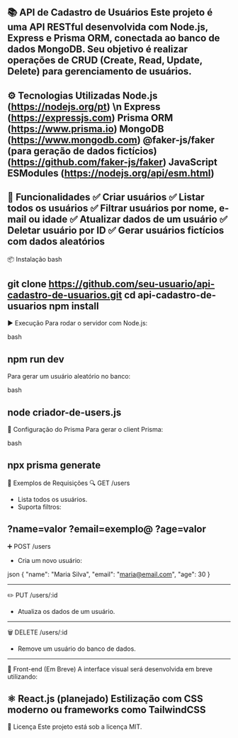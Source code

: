 📚 API de Cadastro de Usuários
Este projeto é uma API RESTful desenvolvida com Node.js, Express e Prisma ORM, conectada ao banco de dados MongoDB. Seu objetivo é realizar operações de CRUD (Create, Read, Update, Delete) para gerenciamento de usuários.
---------------------
⚙️ Tecnologias Utilizadas
Node.js  (https://nodejs.org/pt) \n
Express (https://expressjs.com)
Prisma ORM (https://www.prisma.io) 
MongoDB (https://www.mongodb.com)
@faker-js/faker (para geração de dados fictícios) (https://github.com/faker-js/faker)
JavaScript ESModules (https://nodejs.org/api/esm.html)
------------------------
🚀 Funcionalidades
✅ Criar usuários
✅ Listar todos os usuários
✅ Filtrar usuários por nome, e-mail ou idade
✅ Atualizar dados de um usuário
✅ Deletar usuário por ID
✅ Gerar usuários fictícios com dados aleatórios
-------------------
📦 Instalação
bash

git clone https://github.com/seu-usuario/api-cadastro-de-usuarios.git
cd api-cadastro-de-usuarios
npm install
--------------------
▶️ Execução
Para rodar o servidor com Node.js:

bash

npm run dev
-----------------------------
Para gerar um usuário aleatório no banco:

bash

node criador-de-users.js
-----------------------
🔧 Configuração do Prisma
Para gerar o client Prisma:

bash

npx prisma generate
-----------------------------
🧪 Exemplos de Requisições
🔍 GET /users
  * Lista todos os usuários.
  * Suporta filtros:

?name=valor
?email=exemplo@
?age=valor
-------------------------------
➕ POST /users
  * Cria um novo usuário:

json
{
  "name": "Maria Silva",
  "email": "maria@email.com",
  "age": 30
}

------------------
✏️ PUT /users/:id
  * Atualiza os dados de um usuário.
------------------
🗑️ DELETE /users/:id
  * Remove um usuário do banco de dados.
-----------------------
🎨 Front-end (Em Breve)
A interface visual será desenvolvida em breve utilizando:

⚛️ React.js (planejado)
Estilização com CSS moderno ou frameworks como TailwindCSS
---------------------
📄 Licença
Este projeto está sob a licença MIT.
